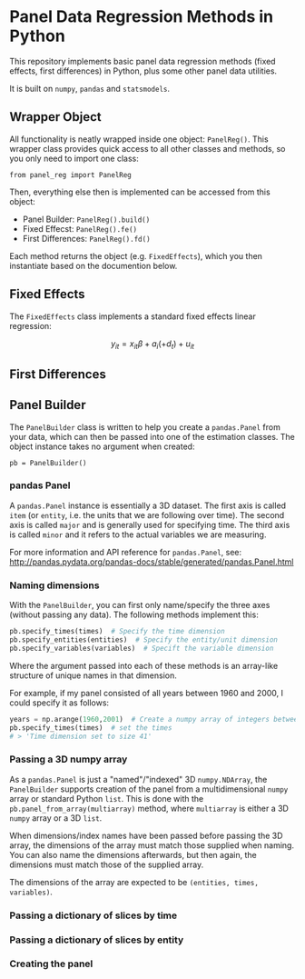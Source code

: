 # Panel Data Regression Methods in Python

This repository implements basic panel data regression methods (fixed effects, first differences) in Python, plus some other panel data utilities.

It is built on `numpy`, `pandas` and `statsmodels`.

## Wrapper Object

All functionality is neatly wrapped inside one object: `PanelReg()`. This wrapper class provides quick access to all other classes and methods, 
so you only need to import one class:
  
`from panel_reg import PanelReg`
 
Then, everything else then is implemented can be accessed from this object:
  
- Panel Builder: `PanelReg().build()`
- Fixed Effecst: `PanelReg().fe()`
- First Differences: `PanelReg().fd()`

Each method returns the object (e.g. `FixedEffects`), which you then instantiate based on the documention below.

## Fixed Effects

The `FixedEffects` class implements a standard fixed effects linear regression:

```math
y_{it} = x_{it}\beta + a_i ( + d_t ) + u_{it}
```

## First Differences

## Panel Builder

The `PanelBuilder` class is written to help you create a `pandas.Panel` from your data, which can then be passed into 
one of the estimation classes. The object instance takes no argument when created:
 
`pb = PanelBuilder()`

### pandas Panel

A `pandas.Panel` instance is essentially a 3D dataset. The first axis is called `item` (or `entity`, i.e. the 
units that we are following over time). The second axis is called `major` and is generally used for specifying time. 
The third axis is called `minor` and it refers to the actual variables we are measuring.

For more information and API reference for `pandas.Panel`, see: http://pandas.pydata.org/pandas-docs/stable/generated/pandas.Panel.html

### Naming dimensions

With the `PanelBuilder`, you can first only name/specify the three axes (without passing any data). The following methods
implement this:

```python
pb.specify_times(times)  # Specify the time dimension
pb.specify_entities(entities)  # Specify the entity/unit dimension
pb.specify_variables(variables)  # Specift the variable dimension
```

Where the argument passed into each of these methods is an array-like structure of unique names in that dimension.
 
For example, if my panel consisted of all years between 1960 and 2000, I could specify it as follows:

```python
years = np.arange(1960,2001)  # Create a numpy array of integers between 1960 and 2000 (inclusive), could also use range()
pb.specify_times(times)  # set the times
# > 'Time dimension set to size 41'
```

### Passing a 3D numpy array

As a `pandas.Panel` is just a "named"/"indexed" 3D `numpy.NDArray`, the `PanelBuilder` supports creation of the panel
from a multidimensional `numpy` array or standard Python `list`. This is done with the `pb.panel_from_array(multiarray)`
method, where `multiarray` is either a 3D `numpy` array or a 3D `list`.
  
When dimensions/index names have been passed before passing the 3D array, the dimensions of the array must match those
supplied when naming. You can also name the dimensions afterwards, but then again, the dimensions must match those of the
supplied array.

The dimensions of the array are expected to be `(entities, times, variables)`. 

### Passing a dictionary of slices by time

### Passing a dictionary of slices by entity

### Creating the panel

